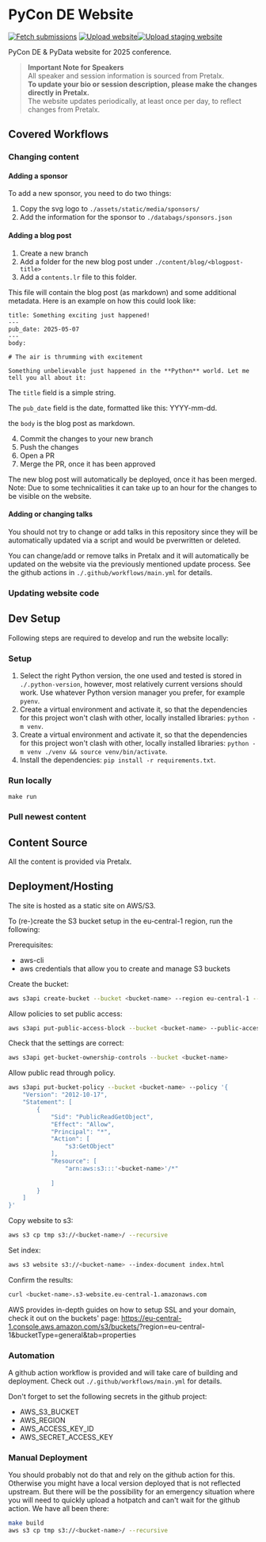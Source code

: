 # PyCon DE Website

[![Fetch submissions](https://github.com/PioneersHub/pyconde-website/actions/workflows/fetch_submissions.yml/badge.svg)](https://github.com/PioneersHub/pyconde-website/actions/workflows/fetch_submissions.yml) [![Upload website](https://github.com/PioneersHub/pyconde-website/actions/workflows/main.yml/badge.svg)](https://github.com/PioneersHub/pyconde-website/actions/workflows/main.yml)[![Upload staging website](https://github.com/PioneersHub/pyconde-website/actions/workflows/development.yml/badge.svg)](https://github.com/PioneersHub/pyconde-website/actions/workflows/development.yml)

PyCon DE &amp; PyData website for 2025 conference.

> **Important Note for Speakers**  
All speaker and session information is sourced from Pretalx.  
**To update your bio or session description, please make the changes directly in Pretalx.**  
The website updates periodically, at least once per day, to reflect changes from Pretalx.  


## Covered Workflows

### Changing content

#### Adding a sponsor

To add a new sponsor, you need to do two things:

1. Copy the svg logo to `./assets/static/media/sponsors/`
2. Add the information for the sponsor to `./databags/sponsors.json`

#### Adding a blog post

1. Create a new branch
2. Add a folder for the new blog post under `./content/blog/<blogpost-title>`
3. Add a `contents.lr` file to this folder.

This file will contain the blog post (as markdown) and some additional metadata. Here is an example on how this could look like:

```
title: Something exciting just happened!
---
pub_date: 2025-05-07
---
body:

# The air is thrumming with excitement

Something unbelievable just happened in the **Python** world. Let me tell you all about it:
```

The `title` field is a simple string.

The `pub_date` field is the date, formatted like this: YYYY-mm-dd.

the `body` is the blog post as markdown.

4. Commit the changes to your new branch
5. Push the changes
6. Open a PR
7. Merge the PR, once it has been approved

The new blog post will automatically be deployed, once it has been merged. Note: Due to some technicalities it can take up to an hour for the changes to be visible on the website.

#### Adding or changing talks

You should not try to change or add talks in this repository since they will be automatically updated via a script and would be pverwritten or deleted.

You can change/add or remove talks in Pretalx and it will automatically be updated on the website via the previously mentioned update process. See the github actions in `./.github/workflows/main.yml` for details.

### Updating website code

## Dev Setup

Following steps are required to develop and run the website locally:

### Setup

1. Select the right Python version, the one used and tested is stored in `./.python-version`, however, most relatively current versions should work. Use whatever Python version manager you prefer, for example `pyenv`.
2. Create a virtual environment and activate it, so that the dependencies for this project won't clash with other, locally installed libraries: `python -m venv`.
3. Create a virtual environment and activate it, so that the dependencies for this project won't clash with other, locally installed libraries: `python -m venv ./venv && source venv/bin/activate`.
4. Install the dependencies: `pip install -r requirements.txt`.

### Run locally

`make run`

### Pull newest content

## Content Source

All the content is provided via Pretalx.

## Deployment/Hosting

The site is hosted as a static site on AWS/S3.

To (re-)create the S3 bucket setup in the eu-central-1 region, run the following:

Prerequisites:
- aws-cli
- aws credentials that allow you to create and manage S3 buckets

Create the bucket:
```bash
aws s3api create-bucket --bucket <bucket-name> --region eu-central-1 --create-bucket-configuration LocationConstraint=eu-central-1
```

Allow policies to set public access:
```bash
aws s3api put-public-access-block --bucket <bucket-name> --public-access-block-configuration "BlockPublicPolicy=false"
```

Check that the settings are correct:
```bash
aws s3api get-bucket-ownership-controls --bucket <bucket-name>
```

Allow public read through policy.
```bash
aws s3api put-bucket-policy --bucket <bucket-name> --policy '{
    "Version": "2012-10-17",
    "Statement": [
        {
            "Sid": "PublicReadGetObject",
            "Effect": "Allow",
            "Principal": "*",
            "Action": [
                "s3:GetObject"
            ],
            "Resource": [
                "arn:aws:s3:::'<bucket-name>'/*"
 
            ]
        }
    ]
}'
```

Copy website to s3:
```bash
aws s3 cp tmp s3://<bucket-name>/ --recursive
```

Set index:
```bash
aws s3 website s3://<bucket-name> --index-document index.html
```

Confirm the results:
```bash
curl <bucket-name>.s3-website.eu-central-1.amazonaws.com
```

AWS provides in-depth guides on how to setup SSL and your domain, check it out on the buckets' page:
https://eu-central-1.console.aws.amazon.com/s3/buckets/<bucket-name>?region=eu-central-1&bucketType=general&tab=properties

### Automation

A github action workflow is provided and will take care of building and deployment. Check out `./.github/workflows/main.yml` for details.

Don't forget to set the following secrets in the github project:

- AWS_S3_BUCKET
- AWS_REGION
- AWS_ACCESS_KEY_ID
- AWS_SECRET_ACCESS_KEY

### Manual Deployment

You should probably not do that and rely on the github action for this. Otherwise you might have a local version deployed that is not reflected upstream.
But there will be the possibility for an emergency situation where you will need to quickly upload a hotpatch and can't wait for the github action. We have all been there:

```bash
make build
aws s3 cp tmp s3://<bucket-name>/ --recursive
```
